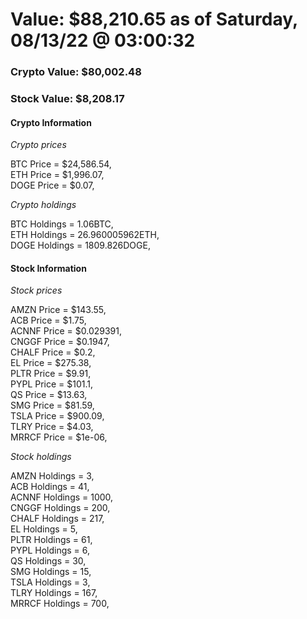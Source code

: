 # Value: $88,210.65 as of Saturday, 08/13/22 @ 03:00:32 

### Crypto Value: $80,002.48

### Stock Value: $8,208.17

#### Crypto Information 
*Crypto prices* 

BTC Price = $24,586.54,  
ETH Price = $1,996.07,  
DOGE Price = $0.07,  


*Crypto holdings* 

BTC Holdings = 1.06BTC,  
ETH Holdings = 26.960005962ETH,  
DOGE Holdings = 1809.826DOGE,  


#### Stock Information 

*Stock prices* 

AMZN Price = $143.55,  
ACB Price = $1.75,  
ACNNF Price = $0.029391,  
CNGGF Price = $0.1947,  
CHALF Price = $0.2,  
EL Price = $275.38,  
PLTR Price = $9.91,  
PYPL Price = $101.1,  
QS Price = $13.63,  
SMG Price = $81.59,  
TSLA Price = $900.09,  
TLRY Price = $4.03,  
MRRCF Price = $1e-06,  


*Stock holdings* 

AMZN Holdings = 3,  
ACB Holdings = 41,  
ACNNF Holdings = 1000,  
CNGGF Holdings = 200,  
CHALF Holdings = 217,  
EL Holdings = 5,  
PLTR Holdings = 61,  
PYPL Holdings = 6,  
QS Holdings = 30,  
SMG Holdings = 15,  
TSLA Holdings = 3,  
TLRY Holdings = 167,  
MRRCF Holdings = 700,  



